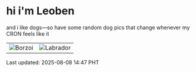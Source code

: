 # hi i'm Leoben

and i like dogs—so have some random dog pics that change whenever my CRON feels like it

|  |  |
|--------|----------|
| ![Borzoi](https://random-dog-vercel.vercel.app/api/random-borzoi?v=1754635640) | ![Labrador](https://random-dog-vercel.vercel.app/api/random-labrador?v=1754635640) |

Last updated: 2025-08-08 14:47 PHT
